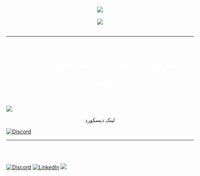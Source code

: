 
<br/>  

<div align="center"><img src="https://github-readme-stats.vercel.app/api?username=alireza009d&theme=aqua&hide_border=true&include_all_commits=false&count_private=true" align="center" /></div>  

<br/>  

<div align="center"><img src="https://github-readme-stats.vercel.app/api/top-langs/?username=alireza009d&theme=aqua&hide_border=true&include_all_commits=false&count_private=true&layout=compact" align="center" /></div>  

<br>
<hr>

<p align="center"
  style="
    text-align: center;
    color: #ffffff;
    font-size: 42px;
  ">
  سرور ماینکرافت  اوشن ام سی
</p>

<img align="center" src="https://cdn.discordapp.com/attachments/1227218621604827243/1291154117871276055/OceanMcLogo.png?ex=67122e3a&is=6710dcba&hm=3a470bd849a37367dfe5c5fe7269d16336adbf0ecf0fa9dabe4eb7421e0fcafe&">

<p align="center" style="size: 15px">لینک دیسکورد</p>

[![Discord](https://img.shields.io/badge/Discord-%237289DA.svg?logo=discord&logoColor=white)](https://discord.gg/dh3Rwar5V2)

<hr>
<br><br>  

[![Discord](https://img.shields.io/badge/Discord-%237289DA.svg?logo=discord&logoColor=white)](https://discord.gg/dh3Rwar5V2)
[![LinkedIn](https://img.shields.io/badge/LinkedIn-%230077B5.svg?logo=linkedin&logoColor=white)](https://linkedin.com/in/alireza009d) 
[![](https://visitcount.itsvg.in/api?id=alireza009d&icon=9&color=3)](https://discord.gg/dh3Rwar5V2)
